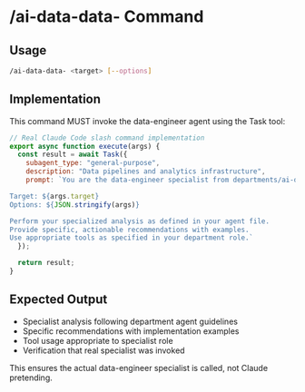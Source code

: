 # /ai-data-data- Command

## Usage
```bash
/ai-data-data- <target> [--options]
```

## Implementation
This command MUST invoke the data-engineer agent using the Task tool:

```javascript
// Real Claude Code slash command implementation
export async function execute(args) {
  const result = await Task({
    subagent_type: "general-purpose",
    description: "Data pipelines and analytics infrastructure",
    prompt: `You are the data-engineer specialist from departments/ai-data/agents/data-engineer.md.

Target: ${args.target}
Options: ${JSON.stringify(args)}

Perform your specialized analysis as defined in your agent file.
Provide specific, actionable recommendations with examples.
Use appropriate tools as specified in your department role.`
  });

  return result;
}
```

## Expected Output
- Specialist analysis following department agent guidelines
- Specific recommendations with implementation examples
- Tool usage appropriate to specialist role
- Verification that real specialist was invoked

This ensures the actual data-engineer specialist is called, not Claude pretending.